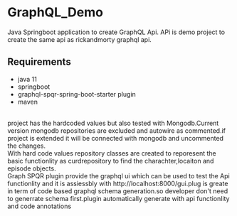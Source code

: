 # GraphQL_Demo
Java Springboot application to create GraphQL Api. APi is demo project to create the same api as rickandmorty graphql api.
## Requirements
* java 11<br>
* springboot<br>
* graphql-spqr-spring-boot-starter plugin<br>
* maven
<br>
project has the hardcoded values but also tested with Mongodb.Current version mongodb repositories are excluded and autowire as commented.if project is extended it will be connected with mongodb and uncommented the changes.
<br>With hard code values repository classes are created to reporesent the basic functionlity as curdrepository to find the charachter,locaiton and episode objects.
<br>
Graph SPQR plugin provide the graphql ui which can be used to test the Api functionlity and it is assiessbly with http://localhost:8000/gui.plug is greate in term of code based graphql schema generation.so developer don't need to generrate schema first.plugin automatically generate with api functionlity and code annotations
